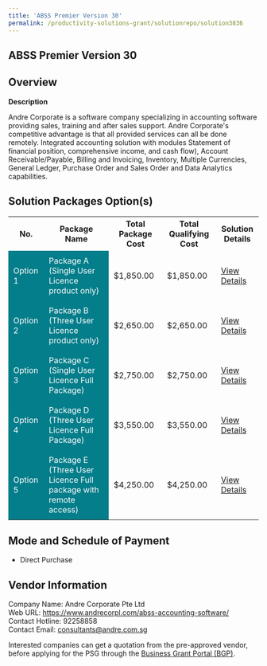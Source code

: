 ```yaml
---
title: 'ABSS Premier Version 30'
permalink: /productivity-solutions-grant/solutionrepo/solution3836
---
```


## ABSS Premier Version 30

## Overview

**Description**

Andre Corporate is a software company specializing in accounting software providing sales, training and after sales support. Andre Corporate's competitive advantage is that all provided services can all be done remotely. Integrated accounting solution with modules Statement of financial position, comprehensive income, and cash flow), Account Receivable/Payable, Billing and Invoicing, Inventory, Multiple Currencies, General Ledger, Purchase Order and Sales Order and Data Analytics capabilities.

## Solution Packages Option(s)

<table>
<tr>
<th><b>No.</b></th>
<th><b>Package Name</b></th>
<th><b>Total Package Cost</b></th>
<th><b>Total Qualifying Cost</b></th>
<th><b>Solution Details</b></th>
</tr>
<tr>
<td style='padding: 10px; background-color: #037E8A; color: #FFFFFF;'>Option 1</td>
<td style='padding: 10px; background-color: #037E8A; color: #FFFFFF;'>Package A (Single User Licence product only)</td>
<td style='padding: 10px;'>$1,850.00</td>
<td style='padding: 10px;'>$1,850.00</td>
<td style='padding: 10px;'><a href='/images/psg/Frontier_eHR_HRSS_Desensitised_Annex_3_Part_1.pdf' target='_blank'>View Details</a></td>
</tr>
<tr>
<td style='padding: 10px; background-color: #037E8A; color: #FFFFFF;'>Option 2</td>
<td style='padding: 10px; background-color: #037E8A; color: #FFFFFF;'>Package B (Three User Licence product only)</td>
<td style='padding: 10px;'>$2,650.00</td>
<td style='padding: 10px;'>$2,650.00</td>
<td style='padding: 10px;'><a href='/images/psg/Frontier_eHR_HRSS_Desensitised_Annex_3_Part_2.pdf' target='_blank'>View Details</a></td>
</tr>
<tr>
<td style='padding: 10px; background-color: #037E8A; color: #FFFFFF;'>Option 3</td>
<td style='padding: 10px; background-color: #037E8A; color: #FFFFFF;'>Package C (Single User Licence Full Package)</td>
<td style='padding: 10px;'>$2,750.00</td>
<td style='padding: 10px;'>$2,750.00</td>
<td style='padding: 10px;'><a href='/images/psg/Frontier_eHR_HRSS_Desensitised_Annex_3_Part_3.pdf' target='_blank'>View Details</a></td>
</tr>
<tr>
<td style='padding: 10px; background-color: #037E8A; color: #FFFFFF;'>Option 4</td>
<td style='padding: 10px; background-color: #037E8A; color: #FFFFFF;'>Package D (Three User Licence Full Package)</td>
<td style='padding: 10px;'>$3,550.00</td>
<td style='padding: 10px;'>$3,550.00</td>
<td style='padding: 10px;'><a href='/images/psg/Frontier_eHR_HRSS_Desensitised_Annex_3_Part_4.pdf' target='_blank'>View Details</a></td>
</tr>
<tr>
<td style='padding: 10px; background-color: #037E8A; color: #FFFFFF;'>Option 5</td>
<td style='padding: 10px; background-color: #037E8A; color: #FFFFFF;'>Package E (Three User Licence Full package with remote access)</td>
<td style='padding: 10px;'>$4,250.00</td>
<td style='padding: 10px;'>$4,250.00</td>
<td style='padding: 10px;'><a href='/images/psg/Frontier_eHR_HRSS_Desensitised_Annex_3_Part_5.pdf' target='_blank'>View Details</a></td>
</tr>
</table>

## Mode and Schedule of Payment

 - Direct Purchase

## Vendor Information

 Company Name: Andre Corporate Pte Ltd<br>Web URL: https://www.andrecorpl.com/abss-accounting-software/ <br>Contact Hotline: 92258858 <br>Contact Email: consultants@andre.com.sg <br>

Interested companies can get a quotation from the pre-approved vendor, before applying for the PSG through the <a href='https://www.businessgrants.gov.sg/' target='_blank' rel='noopener'>Business Grant Portal (BGP)</a>.

<script src="/jquery/resize-tables.js"></script>
